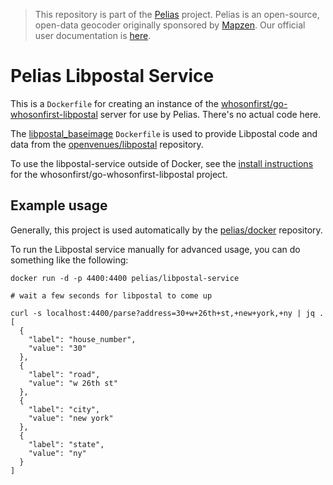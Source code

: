 >This repository is part of the [Pelias](https://github.com/pelias/pelias)
>project. Pelias is an open-source, open-data geocoder originally sponsored by
>[Mapzen](https://www.mapzen.com/). Our official user documentation is
>[here](https://github.com/pelias/documentation).

# Pelias Libpostal Service

This is a `Dockerfile` for creating an instance of the [whosonfirst/go-whosonfirst-libpostal](https://github.com/whosonfirst/go-whosonfirst-libpostal#wof-libpostal-server) server for use by Pelias. There's no actual code here.

The [libpostal_baseimage](https://github.com/pelias/libpostal_baseimage) `Dockerfile` is used to provide Libpostal code and data from the [openvenues/libpostal](https://github.com/openvenues/libpostal) repository.

To use the libpostal-service outside of Docker, see the [install instructions](https://github.com/whosonfirst/go-whosonfirst-libpostal#install) for the whosonfirst/go-whosonfirst-libpostal project.

## Example usage

Generally, this project is used automatically by the [pelias/docker](http://github.com/pelias/docker/) repository.

To run the Libpostal service manually for advanced usage, you can do something like the following:

```
docker run -d -p 4400:4400 pelias/libpostal-service

# wait a few seconds for libpostal to come up

curl -s localhost:4400/parse?address=30+w+26th+st,+new+york,+ny | jq .
[
  {
    "label": "house_number",
    "value": "30"
  },
  {
    "label": "road",
    "value": "w 26th st"
  },
  {
    "label": "city",
    "value": "new york"
  },
  {
    "label": "state",
    "value": "ny"
  }
]
```
